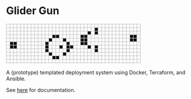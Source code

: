 # Glider Gun

![Logo](docs/images/glider-gun.png)

A (prototype) templated deployment system using Docker, Terraform, and Ansible.

See [here](https://dimensiondataresearch.github.io/glider-gun/) for documentation.
